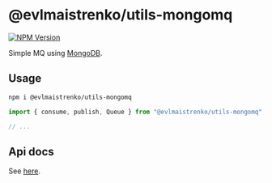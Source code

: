 # @evlmaistrenko/utils-mongomq

[![NPM Version](https://img.shields.io/npm/v/%40evlmaistrenko%2Futils-mongomq)](https://www.npmjs.com/package/@evlmaistrenko/utils-mongomq)

Simple MQ using [MongoDB](https://www.mongodb.com/).

## Usage

```bash
npm i @evlmaistrenko/utils-mongomq
```

```javascript
import { consume, publish, Queue } from "@evlmaistrenko/utils-mongomq";

// ...
```

## Api docs

See [here](./docs/README.md).
